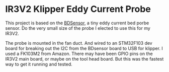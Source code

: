 # IR3V2 Klipper Eddy Current Probe

This project is based on the [BDSensor](https://github.com/markniu/Bed_Distance_sensor/issues), a tiny eddy current bed porbe sensor. 
Do the very small size of the probe I elected to use this for my IR3V2.

The probe is mounted in the fan duct. And wired to an STM32F103 dev board for breaking out the I2C from the BDsensor board to USB for klipper. I used a FK103M2 from Amazon. There may have been GPIO pins on the IR3V2 main board, or maybe on the tool head board. But this was the fastest way to get it running and tested.
